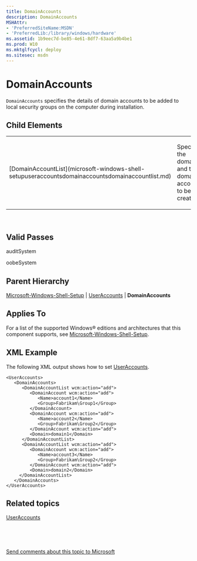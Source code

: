 ```yaml
---
title: DomainAccounts
description: DomainAccounts
MSHAttr:
- 'PreferredSiteName:MSDN'
- 'PreferredLib:/library/windows/hardware'
ms.assetid: 1b9eec7d-be85-4e61-8df7-63aa5a9b4be1
ms.prod: W10
ms.mktglfcycl: deploy
ms.sitesec: msdn
---
```


# DomainAccounts


`DomainAccounts` specifies the details of domain accounts to be added to local security groups on the computer during installation.

## Child Elements


<table>
<colgroup>
<col width="50%" />
<col width="50%" />
</colgroup>
<tbody>
<tr class="odd">
<td><p>[DomainAccountList](microsoft-windows-shell-setupuseraccountsdomainaccountsdomainaccountlist.md)</p></td>
<td><p>Specifies the domains and the domain accounts to be created.</p></td>
</tr>
</tbody>
</table>

 

## Valid Passes


auditSystem

oobeSystem

## Parent Hierarchy


[Microsoft-Windows-Shell-Setup](microsoft-windows-shell-setup-win7-microsoft-windows-shell-setup.md) | [UserAccounts](microsoft-windows-shell-setupuseraccounts.md) | **DomainAccounts**

## Applies To


For a list of the supported Windows® editions and architectures that this component supports, see [Microsoft-Windows-Shell-Setup](microsoft-windows-shell-setup-win7-microsoft-windows-shell-setup.md).

## XML Example


The following XML output shows how to set [UserAccounts](microsoft-windows-shell-setupuseraccounts.md).

``` syntax
<UserAccounts>
   <DomainAccounts>
      <DomainAccountList wcm:action="add">
         <DomainAccount wcm:action="add">
            <Name>account1</Name>
            <Group>Fabrikam\Group1</Group>
         </DomainAccount>
         <DomainAccount wcm:action="add">
            <Name>account2</Name>
            <Group>Fabrikam\Group2</Group>
         </DomainAccount wcm:action="add">
         <Domain>domain1</Domain>
      </DomainAccountList>
      <DomainAccountList wcm:action="add">
         <DomainAccount wcm:action="add">
            <Name>account3</Name>
            <Group>Fabrikam\Group2</Group>
         </DomainAccount wcm:action="add">
         <Domain>domain2</Domain>
     </DomainAccountList>
   </DomainAccounts>
</UserAccounts>
```

## Related topics


[UserAccounts](microsoft-windows-shell-setupuseraccounts.md)

 

 

[Send comments about this topic to Microsoft](mailto:wsddocfb@microsoft.com?subject=Documentation%20feedback%20%5Bp_unattend\p_unattend%5D:%20DomainAccounts%20%20RELEASE:%20%2810/3/2016%29&body=%0A%0APRIVACY%20STATEMENT%0A%0AWe%20use%20your%20feedback%20to%20improve%20the%20documentation.%20We%20don't%20use%20your%20email%20address%20for%20any%20other%20purpose,%20and%20we'll%20remove%20your%20email%20address%20from%20our%20system%20after%20the%20issue%20that%20you're%20reporting%20is%20fixed.%20While%20we're%20working%20to%20fix%20this%20issue,%20we%20might%20send%20you%20an%20email%20message%20to%20ask%20for%20more%20info.%20Later,%20we%20might%20also%20send%20you%20an%20email%20message%20to%20let%20you%20know%20that%20we've%20addressed%20your%20feedback.%0A%0AFor%20more%20info%20about%20Microsoft's%20privacy%20policy,%20see%20http://privacy.microsoft.com/default.aspx. "Send comments about this topic to Microsoft")





